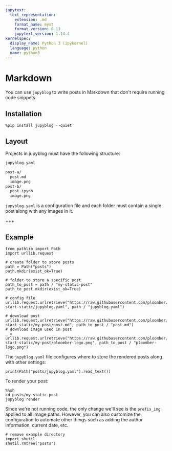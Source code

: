 ```yaml
---
jupytext:
  text_representation:
    extension: .md
    format_name: myst
    format_version: 0.13
    jupytext_version: 1.14.4
kernelspec:
  display_name: Python 3 (ipykernel)
  language: python
  name: python3
---
```


# Markdown

You can use `jupyblog` to write posts in Markdown that don't require running code snippets.

## Installation

```{code-cell}
%pip install jupyblog --quiet
```

## Layout

Projects in jupyblog must have the following structure:

```txt
jupyblog.yaml

post-a/
  post.md
  image.png
post-b/
  post.ipynb
  image.png
```

`jupyblog.yaml` is a configuration file and each folder must contain a single post along with any images in it.

+++

## Example

```{code-cell}
from pathlib import Path
import urllib.request

# create folder to store posts
path = Path("posts")
path.mkdir(exist_ok=True)

# folder to store a specific post
path_to_post = path / "my-static-post"
path_to_post.mkdir(exist_ok=True)

# config file
urllib.request.urlretrieve("https://raw.githubusercontent.com/ploomber/jupyblog/docs/examples/quick-start-static/jupyblog.yaml", path / "jupyblog.yaml")

# download post
urllib.request.urlretrieve("https://raw.githubusercontent.com/ploomber/jupyblog/docs/examples/quick-start-static/my-post/post.md", path_to_post / "post.md")
# download image used in post
_ = urllib.request.urlretrieve("https://raw.githubusercontent.com/ploomber/jupyblog/docs/examples/quick-start-static/my-post/ploomber-logo.png", path_to_post / "ploomber-logo.png")
```

The `jupyblog.yaml` file configures where to store the rendered posts along with other settings:

```{code-cell}
print(Path("posts/jupyblog.yaml").read_text())
```

To render your post:

```{code-cell}
%%sh
cd posts/my-static-post
jupyblog render
```

Since we're not running code, the only change we'll see is the `prefix_img` applied to all image paths. However, you can also customize the configuration to automate other things such as adding the author information, current date, etc.

```{code-cell}
# remove example directory
import shutil
shutil.rmtree("posts")
```
